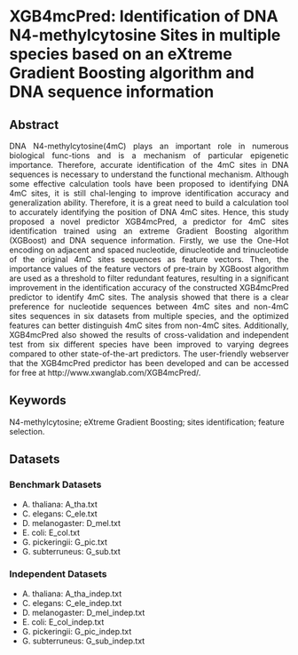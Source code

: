 # XGB4mcPred: Identification of DNA N4-methylcytosine Sites in multiple species based on an eXtreme Gradient Boosting algorithm and DNA sequence information


## Abstract
<p align="justify">DNA N4-methylcytosine(4mC) plays an important role in numerous biological func-tions and is a mechanism of particular epigenetic importance. Therefore, accurate identification of the 4mC sites in DNA sequences is necessary to understand the functional mechanism. Although some effective calculation tools have been proposed to identifying DNA 4mC sites, it is still chal-lenging to improve identification accuracy and generalization ability. Therefore, it is a great need to build a calculation tool to accurately identifying the position of DNA 4mC sites. Hence, this study proposed a novel predictor XGB4mcPred, a predictor for 4mC sites identification trained using an extreme Gradient Boosting algorithm (XGBoost) and DNA sequence information. Firstly, we use the One-Hot encoding on adjacent and spaced nucleotide, dinucleotide and trinucleotide of the original 4mC sites sequences as feature vectors. Then, the importance values of the feature vectors of pre-train by XGBoost algorithm are used as a threshold to filter redundant features, resulting in a significant improvement in the identification accuracy of the constructed XGB4mcPred predictor to identify 4mC sites. The analysis showed that there is a clear preference for nucleotide sequences between 4mC sites and non-4mC sites sequences in six datasets from multiple species, and the optimized features can better distinguish 4mC sites from non-4mC sites. Additionally, XGB4mcPred also showed the results of cross-validation and independent test from six different species have been improved to varying degrees compared to other state-of-the-art predictors. The user-friendly webserver that the XGB4mcPred predictor has been developed and can be accessed for free at http://www.xwanglab.com/XGB4mcPred/.</p>

## Keywords

N4-methylcytosine; eXtreme Gradient Boosting; sites identification; feature selection.

## Datasets

### Benchmark Datasets
- A. thaliana: A_tha.txt
- C. elegans: C_ele.txt
- D. melanogaster: D_mel.txt
- E. coli: E_col.txt
- G. pickeringii: G_pic.txt
- G. subterruneus: G_sub.txt


### Independent Datasets
- A. thaliana: A_tha_indep.txt
- C. elegans: C_ele_indep.txt
- D. melanogaster: D_mel_indep.txt
- E. coli: E_col_indep.txt
- G. pickeringii: G_pic_indep.txt
- G. subterruneus: G_sub_indep.txt


